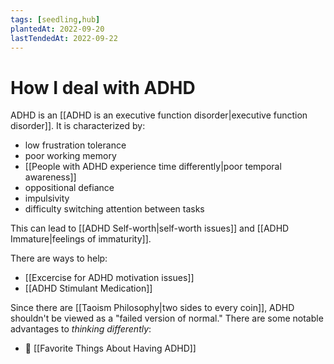 ```yaml
---
tags: [seedling,hub]
plantedAt: 2022-09-20
lastTendedAt: 2022-09-22
---
```


# How I deal with ADHD

ADHD is an [[ADHD is an executive function disorder|executive function disorder]]. It is characterized by:

- low frustration tolerance
- poor working memory
- [[People with ADHD experience time differently|poor temporal awareness]]
- oppositional defiance
- impulsivity
- difficulty switching attention between tasks

This can lead to [[ADHD Self-worth|self-worth issues]] and [[ADHD Immature|feelings of immaturity]].

There are ways to help:

- [[Excercise for ADHD motivation issues]]
- [[ADHD Stimulant Medication]]

Since there are [[Taoism Philosophy|two sides to every coin]], ADHD shouldn't be viewed as a "failed version of normal." There are some notable advantages to *thinking differently*:

- 🌱 [[Favorite Things About Having ADHD]]
